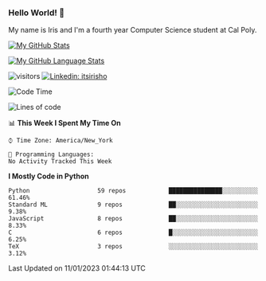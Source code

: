 ### Hello World! 👋

My name is Iris and I'm a fourth year Computer Science student at Cal Poly. 


[![My GitHub Stats](https://github-readme-stats.vercel.app/api?username=sleepyStick&show_icons=true&&count_private=true&include_all_commits=true&theme=buefy)]()

[![My GitHub Language Stats](https://github-readme-stats.vercel.app/api/top-langs/?username=sleepyStick&langs_count=5&theme=buefy)]()

![visitors](https://visitor-badge.glitch.me/badge?page_id=sleepyStick.sleepyStick)
[![Linkedin: itsirisho](https://img.shields.io/badge/-itsirisho-informational?style=flat-square&logo=Linkedin&logoColor=white&link=https://www.linkedin.com/in/itsirisho/)](https://www.linkedin.com/in/itsirisho/)

<!--START_SECTION:waka-->
![Code Time](http://img.shields.io/badge/Code%20Time-403%20hrs%206%20mins-blue)

![Lines of code](https://img.shields.io/badge/From%20Hello%20World%20I%27ve%20Written-22%20Million%20lines%20of%20code-blue)

📊 **This Week I Spent My Time On** 

```text
⌚︎ Time Zone: America/New_York

💬 Programming Languages: 
No Activity Tracked This Week

```

**I Mostly Code in Python** 

```text
Python                   59 repos            ███████████████░░░░░░░░░░   61.46% 
Standard ML              9 repos             ██░░░░░░░░░░░░░░░░░░░░░░░   9.38% 
JavaScript               8 repos             ██░░░░░░░░░░░░░░░░░░░░░░░   8.33% 
C                        6 repos             █░░░░░░░░░░░░░░░░░░░░░░░░   6.25% 
TeX                      3 repos             ░░░░░░░░░░░░░░░░░░░░░░░░░   3.12%

```



 Last Updated on 11/01/2023 01:44:13 UTC
<!--END_SECTION:waka-->

<!--
**konanyuta/konanyuta** is a ✨ _special_ ✨ repository because its `README.md` (this file) appears on your GitHub profile.

Here are some ideas to get you started:

- 🔭 I’m currently working on ...
- 🌱 I’m currently learning ...
- 👯 I’m looking to collaborate on ...
- 🤔 I’m looking for help with ...
- 💬 Ask me about ...
- 📫 How to reach me: ...
- 😄 Pronouns: ...
- ⚡ Fun fact: ...
-->
